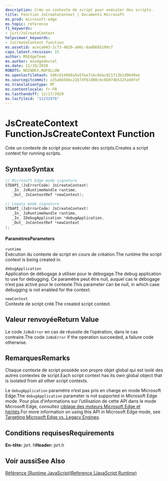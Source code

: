 ```yaml
---
description: Crée un contexte de script pour exécuter des scripts.
title: Fonction JsCreateContext | Documents Microsoft
ms.prod: microsoft-edge
ms.topic: reference
f1_keywords:
- jsrt/JsCreateContext
helpviewer_keywords:
- JsCreateContext function
ms.assetid: aceca043-2c73-4029-a06c-8ad6695109cf
caps.latest.revision: 15
author: MSEdgeTeam
ms.author: msedgedevrel
ms.date: 11/19/2020
ROBOTS: NOINDEX,NOFOLLOW
ms.openlocfilehash: 5d6c8149b8a5e5fee7cbc8dac821713b1d9649ee
ms.sourcegitcommit: a35a6b5bbc21b7df61d08cbc6b074b5325ad4fef
ms.translationtype: MT
ms.contentlocale: fr-FR
ms.lasthandoff: 12/17/2020
ms.locfileid: "11232976"
---
```

# <span data-ttu-id="0f4b7-103">JsCreateContext Function</span><span class="sxs-lookup"><span data-stu-id="0f4b7-103">JsCreateContext Function</span></span>

<span data-ttu-id="0f4b7-104">Crée un contexte de script pour exécuter des scripts.</span><span class="sxs-lookup"><span data-stu-id="0f4b7-104">Creates a script context for running scripts.</span></span>  
  
## <span data-ttu-id="0f4b7-105">Syntaxe</span><span class="sxs-lookup"><span data-stu-id="0f4b7-105">Syntax</span></span>  
  
```cpp  
// Microsoft Edge mode signature  
STDAPI_(JsErrorCode) JsCreateContext(  
   _In_ JsRuntimeHandle runtime,  
   _Out_ JsContextRef *newContext);  
  
// Legacy mode signature  
STDAPI_(JsErrorCode) JsCreateContext(  
   _In_ JsRuntimeHandle runtime,  
   _In_ IDebugApplication *debugApplication,  
   _Out_ JsContextRef *newContext  
);  
```  
  
#### <span data-ttu-id="0f4b7-106">Paramètres</span><span class="sxs-lookup"><span data-stu-id="0f4b7-106">Parameters</span></span>  
 `runtime`  
 <span data-ttu-id="0f4b7-107">Exécution du contexte de script en cours de création.</span><span class="sxs-lookup"><span data-stu-id="0f4b7-107">The runtime the script context is being created in.</span></span>  
  
 `debugApplication`  
 <span data-ttu-id="0f4b7-108">Application de débogage à utiliser pour le débogage.</span><span class="sxs-lookup"><span data-stu-id="0f4b7-108">The debug application to use for debugging.</span></span> <span data-ttu-id="0f4b7-109">Ce paramètre peut être null, auquel cas le débogage n’est pas activé pour le contexte.</span><span class="sxs-lookup"><span data-stu-id="0f4b7-109">This parameter can be null, in which case debugging is not enabled for the context.</span></span>  
  
 `newContext`  
 <span data-ttu-id="0f4b7-110">Contexte de script créé.</span><span class="sxs-lookup"><span data-stu-id="0f4b7-110">The created script context.</span></span>  
  
## <span data-ttu-id="0f4b7-111">Valeur renvoyée</span><span class="sxs-lookup"><span data-stu-id="0f4b7-111">Return Value</span></span>  
 <span data-ttu-id="0f4b7-112">Le code `JsNoError` en cas de réussite de l’opération, dans le cas contraire.</span><span class="sxs-lookup"><span data-stu-id="0f4b7-112">The code `JsNoError` if the operation succeeded, a failure code otherwise.</span></span>  
  
## <span data-ttu-id="0f4b7-113">Remarques</span><span class="sxs-lookup"><span data-stu-id="0f4b7-113">Remarks</span></span>  
 <span data-ttu-id="0f4b7-114">Chaque contexte de script possède son propre objet global qui est isolé des autres contextes de script.</span><span class="sxs-lookup"><span data-stu-id="0f4b7-114">Each script context has its own global object that is isolated from all other script contexts.</span></span>  
  
 <span data-ttu-id="0f4b7-115">Le `debugApplication` paramètre n’est pas pris en charge en mode Microsoft Edge.</span><span class="sxs-lookup"><span data-stu-id="0f4b7-115">The `debugApplication` parameter is not supported in Microsoft Edge mode.</span></span> <span data-ttu-id="0f4b7-116">Pour plus d’informations sur l’utilisation de cette API dans le mode Microsoft Edge, consultez [ciblage des moteurs Microsoft Edge et hérités](../chakra-hosting/targeting-edge-vs-legacy-engines-in-jsrt-apis.md).</span><span class="sxs-lookup"><span data-stu-id="0f4b7-116">For more information on using this API in Microsoft Edge mode, see [Targeting Microsoft Edge vs. Legacy Engines](../chakra-hosting/targeting-edge-vs-legacy-engines-in-jsrt-apis.md).</span></span>  
  
## <span data-ttu-id="0f4b7-117">Conditions requises</span><span class="sxs-lookup"><span data-stu-id="0f4b7-117">Requirements</span></span>  
 <span data-ttu-id="0f4b7-118">**En-tête:** jsrt. h</span><span class="sxs-lookup"><span data-stu-id="0f4b7-118">**Header:** jsrt.h</span></span>  
  
## <span data-ttu-id="0f4b7-119">Voir aussi</span><span class="sxs-lookup"><span data-stu-id="0f4b7-119">See Also</span></span>  
 [<span data-ttu-id="0f4b7-120">Référence (Runtime JavaScript)</span><span class="sxs-lookup"><span data-stu-id="0f4b7-120">Reference (JavaScript Runtime)</span></span>](../chakra-hosting/reference-javascript-runtime.md)
